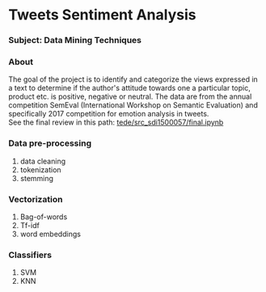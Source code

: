 # Tweets Sentiment Analysis

### Subject: Data Mining Techniques

### About
The goal of the project is to identify and categorize the views expressed in a
text to determine if the author's attitude towards one
a particular topic, product etc. is positive, negative or neutral.
The data are from the annual competition
SemEval (International Workshop on Semantic Evaluation) and specifically
2017 competition for emotion analysis in tweets.<br/>
See the final review in this path: [tede/src_sdi1500057/final.ipynb](https://github.com/iliaspap123/tede/blob/master/src_sdi1500057/final.ipynb)
### Data pre-processing
1) data cleaning
2) tokenization
3) stemming

### Vectorization
1) Bag-of-words
2) Tf-idf
3) word embeddings

### Classifiers
1) SVM
2) KNN
